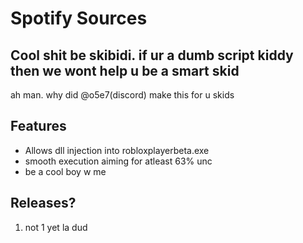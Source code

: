 # Spotify Sources

## Cool shit be skibidi. if ur a dumb script kiddy then we wont help u be a smart skid
ah man. why did @o5e7(discord) make this for u skids

## Features
- Allows dll injection into robloxplayerbeta.exe
- smooth execution aiming for atleast 63% unc
- be a cool boy w me

## Releases?
1. not 1 yet la dud
